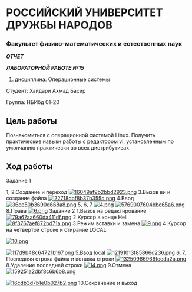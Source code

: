 # РОССИЙСКИЙ УНИВЕРСИТЕТ ДРУЖБЫ НАРОДОВ
### Факультет физико-математических и естественных наук

***ОТЧЕТ*** 

***ЛАБОРАТОРНОЙ РАБОТЕ №15***

1. дисциплина:	Операционные системы	
   
Студент: Хайдари Ахмад Басир                                 

Группа: НБИбд 01-20


## Цель работы

Познакомиться с операционной системой Linux. Получить практические навыки работы с редактором vi, установленным по умолчанию практически во всех дистрибутивах

## Ход работы

Задание 1

1, 2.Создание и переход
<a href="https://wampi.ru/image/RAw3yT7"><img src="https://ic.wampi.ru/2021/09/12/16049af9b2bbd2923.png" alt="16049af9b2bbd2923.png" border="0"></a>
3.Вызов ви и создание файла
<a href="https://wampi.ru/image/RAw8noO"><img src="https://ia.wampi.ru/2021/09/12/22718cbf8b37b355c.png" alt="22718cbf8b37b355c.png" border="0"></a>
4.Ввод
<a href="https://wampi.ru/image/RAw8WNr"><img src="https://ic.wampi.ru/2021/09/12/36ce50b3690d668a8.png" alt="36ce50b3690d668a8.png" border="0"></a>
5, 6, 7
<a href="https://wampi.ru/image/RAwFDJE"><img src="https://ia.wampi.ru/2021/09/12/4.png" alt="4.png" border="0"></a>
<a href="https://wampi.ru/image/RAwF8dr"><img src="https://ia.wampi.ru/2021/09/12/5769007604bbc65a6.png" alt="5769007604bbc65a6.png" border="0"></a>
8.Права
<a href="https://wampi.ru/image/RAwF0zZ"><img src="https://ic.wampi.ru/2021/09/12/6.png" alt="6.png" border="0"></a>
Задание 2
1.Вызов на редактирование
<a href="https://wampi.ru/image/RAwOMsi"><img src="https://ic.wampi.ru/2021/09/12/79a67aa660da411df.png" alt="79a67aa660da411df.png" border="0"></a>
2.Курсор в конце Hell
<a href="https://wampi.ru/image/RAwOJ20"><img src="https://ic.wampi.ru/2021/09/12/8f3767aef872bd71a.png" alt="8f3767aef872bd71a.png" border="0"></a>
3.Режим вставки и замена
<a href="https://wampi.ru/image/RAwOVIH"><img src="https://ia.wampi.ru/2021/09/12/9.png" alt="9.png" border="0"></a>
4.Курсор на четвертой строке и стирание LOCAL

<a href="https://wampi.ru/image/RAwebog"><img src="https://ia.wampi.ru/2021/09/12/10.png" alt="10.png" border="0"></a>

<a href="https://wampi.ru/image/RAwe8KJ"><img src="https://ia.wampi.ru/2021/09/12/117d9b48c64721b167.png" alt="117d9b48c64721b167.png" border="0"></a>
5.Ввод local
<a href="https://wampi.ru/image/RAws5DJ"><img src="https://ic.wampi.ru/2021/09/12/12191013f85866d236.png" alt="12191013f85866d236.png" border="0"></a>
6, 7. Последняя строка файла и вставка строки
<a href="https://wampi.ru/image/RAwsFnk"><img src="https://ic.wampi.ru/2021/09/12/13250966966feeda2a.png" alt="13250966966feeda2a.png" border="0"></a>
8.Удаление последней строки
<a href="https://wampi.ru/image/RAwsH0i"><img src="https://ic.wampi.ru/2021/09/12/14.png" alt="14.png" border="0"></a>
9.Отмена
<a href="https://wampi.ru/image/RAwsXlQ"><img src="https://ia.wampi.ru/2021/09/12/159251a2dbf8c6b6b8.png" alt="159251a2dbf8c6b6b8.png" border="0"></a>


<a href="https://wampi.ru/image/RAwAAjq"><img src="https://ic.wampi.ru/2021/09/12/16cdb3d7b1e0b027b2.png" alt="16cdb3d7b1e0b027b2.png" border="0"></a>
10.Сохранение и выход 
